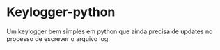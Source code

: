 # Keylogger-python
Um keylogger bem simples em python que ainda precisa de updates no processo de escrever o arquivo log.
